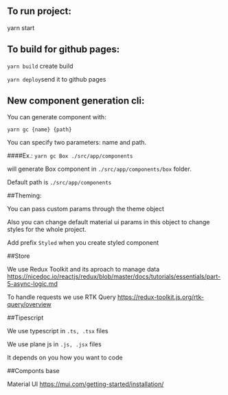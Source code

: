 
## To run project:
yarn start

## To build for github pages:
```yarn build``` create build

```yarn deploy```send it to github pages

## New component generation cli:

You can generate component with:

```yarn gc {name} {path}```

You can specify two parameters: name and path.

####Ex.: ```yarn gc Box ./src/app/components```

will generate Box component in ```./src/app/components/box``` folder.

Default path is ```./src/app/components```


##Theming:

You can pass custom params through the theme object

Also you can change default material ui params in this object to change styles for the whole project.

Add prefix ``Styled`` when you create styled component

##Store

We use Redux Toolkit and its aproach to manage data https://nicedoc.io/reactjs/redux/blob/master/docs/tutorials/essentials/part-5-async-logic.md

To handle requests we use RTK Query https://redux-toolkit.js.org/rtk-query/overview


##Tipescript

We use typescript in ``.ts, .tsx`` files

We use plane js in ``.js, .jsx`` files

It depends on you how you want to code

##Componts base 

Material UI https://mui.com/getting-started/installation/